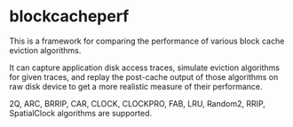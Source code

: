 # blockcacheperf

This is a framework for comparing the performance of various block cache
eviction algorithms.

It can capture application disk access traces, simulate eviction algorithms
for given traces, and replay the post-cache output of those algorithms on
raw disk device to get a more realistic measure of their performance.

2Q, ARC, BRRIP, CAR, CLOCK, CLOCKPRO, FAB, LRU, Random2, RRIP, SpatialClock
algorithms are supported.
